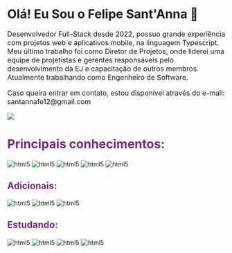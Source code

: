 ### <h1> Olá! Eu Sou o Felipe Sant'Anna 👋 </h1>
<p style="font-size: 16px">Desenvolvedor Full-Stack desde 2022, possuo grande experiência com projetos web e aplicativos mobile, na linguagem Typescript. Meu último trabalho foi como Diretor de Projetos, onde liderei uma equipe de projetistas e gerentes responsáveis pelo desenvolvimento da EJ e capacitação de outros membros. Atualmente trabalhando como Engenheiro de Software.</p
<br />
<p style="font-size: 16px">
        Caso queira entrar em contato, estou disponível através do e-mail: santannafe12@gmail.com
</p>

<td><img src="https://github-readme-stats.vercel.app/api/top-langs/?username=Santannafe12&theme=tokyonight"/></td>

<h1 style="color: #7a297a"> Principais conhecimentos: </h1>

<div style="display: inline-block">
        <img align="center" alt="html5" src="https://img.shields.io/badge/TypeScript-007ACC?style=for-the-badge&logo=typescript&logoColor=white" />
        <img align="center" alt="html5" src="https://img.shields.io/badge/React-20232A?style=for-the-badge&logo=react&logoColor=61DAFB" />
        <img align="center" alt="html5" src="https://img.shields.io/badge/Next-black?style=for-the-badge&logo=next.js&logoColor=white" />
        <img align="center" alt="html5" src="https://img.shields.io/badge/node.js-6DA55F?style=for-the-badge&logo=node.js&logoColor=white" />
        <img align="center" alt="html5" src="https://img.shields.io/badge/docker-%230db7ed.svg?style=for-the-badge&logo=docker&logoColor=white" />
</div>

<h2 style="color: #7a297a"> Adicionais: </h2>
<div style="display: inline-block">
        <img align="center" alt="html5" src="https://img.shields.io/badge/Prisma-3982CE?style=for-the-badge&logo=Prisma&logoColor=white" />
        <img align="center" alt="html5" src="https://img.shields.io/badge/PostgreSQL-000?style=for-the-badge&logo=postgresql" />
        <img align="center" alt="html5" src="https://img.shields.io/badge/fastify-%23000000.svg?style=for-the-badge&logo=fastify&logoColor=white" />
</div>


<h2 style="color: #7a297a">
        Estudando:
</h2>
<div style="display: inline-block">
        <img align="center" alt="html5" src="https://img.shields.io/badge/Go-00ADD8?style=for-the-badge&logo=go&logoColor=white" />
        <img align="center" alt="html5" src="https://img.shields.io/badge/Vue.js-35495E?style=for-the-badge&logo=vuedotjs&logoColor=4FC08D" />
        <img align="center" alt="html5" src="https://img.shields.io/badge/.NET-5C2D91?style=for-the-badge&logo=.net&logoColor=white" />
        <img align="center" alt="html5" src="https://img.shields.io/badge/AWS-000.svg?style=for-the-badge&logo=amazon-aws&logoColor=white" />
</div>


